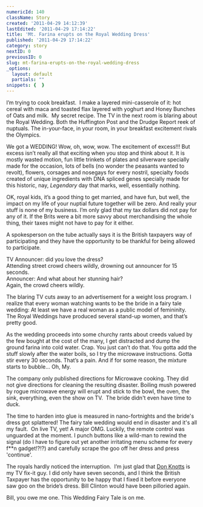 ```yaml
---
numericId: 140
className: Story
created: '2011-04-29 14:12:39'
lastEdited: '2011-04-29 17:14:22'
title: 'Mt. Farina erupts on the Royal Wedding Dress'
published: '2011-04-29 17:14:22'
category: story
nextID: 0
previousID: 0
slug: mt-farina-erupts-on-the-royal-wedding-dress
_options:
  layout: default
  partials: ""
snippets: {  }
---
```

I&rsquo;m trying to cook breakfast. &nbsp;I make a layered mini-casserole of it: hot cereal with maca and toasted flax layered with yoghurt and Honey Bunches of Oats and milk. &nbsp;My secret recipe.&nbsp;The TV in the next room is blaring about the Royal Wedding. Both the Huffington Post and the Drudge Report reek of nuptuals. The in-your-face, in your room, in your breakfast&nbsp;excitement rivals the Olympics.

We got a WEDDING! Wow, oh, wow, wow. The excitement of excess!!! But excess isn&rsquo;t really all that exciting when you stop and think about it. It is mostly wasted motion, fun little trinkets of plates and silverware specially made for the occasion, lots of bells (no wonder the peasants wanted to revolt), flowers, corsages and nosegays for every nostril, specialty foods created of unique ingredients with DNA spliced genes specially made for this historic, nay, _Legendary_ day that marks, well, essentially nothing.

OK, royal kids, it&rsquo;s a good thing to get married, and have fun, but well, the impact on my life of your nuptial future together will be zero. And really your stuff is none of my business. I&rsquo;m only glad that my tax dollars did not pay for any of it. If the Brits were a bit more savvy about merchandising the whole thing, their taxes might not have to pay for it either.

A spokesperson on the tube actually says it is the British taxpayers way of participating and they have the opportunity to be thankful for being allowed to participate.

TV Announcer: did you love the dress?  
Attending street crowd cheers wildly, drowning out announcer for 15 seconds.  
Announcer: And what about her stunning hair?  
Again, the crowd cheers wildly.

The blaring TV cuts away to an advertisement for a weight loss program. I realize that every woman watching wants to be the bride in a fairy tale wedding: At least we have a real woman as a public model of femininity. The Royal Weddings have produced several stand-up women, and that&rsquo;s pretty good.

As the wedding proceeds into some churchy rants about creeds valued by the few bought at the cost of the many, I get distracted and dump the ground farina into cold water. Crap. You just can&rsquo;t do that. You gotta add the stuff slowly after the water boils, so I try the microwave instructions. Gotta stir every 30 seconds. That&rsquo;s a pain. And if for some reason, the mixture starts to bubble... Oh, My.

The company only published directions for Microwave cooking. They did not give directions for cleaning the resulting disaster. Boiling mush powered by rogue microwave energy will erupt and stick to the bowl, the oven, the sink, everything, even the show on TV. &nbsp;The bride didn't even have time to duck.

The time to harden into glue is measured in nano-fortnights and the bride's dress got splattered! The fairy tale wedding would end in disaster and it's all my fault. &nbsp;On live TV, yet! A major OMG. Luckily, the remote control was unguarded at the moment. I punch buttons like a wild-man to rewind the signal (do I have to figure out yet another irritating menu scheme for every f**n gadget!?!?) and carefully scrape the goo off her dress and press 'continue'.

The royals hardly noticed the interruption. &nbsp;I&rsquo;m just glad that [Don Knotts][0] is my TV fix-it guy. I did only have seven seconds, and I think the British Taxpayer has the opportunity to be happy that I fixed it before everyone saw goo on the bride&rsquo;s dress. Bill Clinton would have been pilloried again.

Bill, you owe me one. This Wedding Fairy Tale is on me.&nbsp;

[0]: http://www.imdb.com/title/tt0120789/